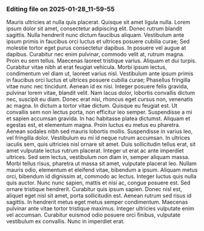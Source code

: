 

### Editing file on 2025-01-28_11-59-55

Mauris ultricies at nulla quis placerat. Quisque sit amet ligula nulla. Lorem ipsum dolor sit amet, consectetur adipiscing elit. Donec rutrum blandit sagittis. Nulla hendrerit nunc dictum faucibus aliquam. Vestibulum ante ipsum primis in faucibus orci luctus et ultrices posuere cubilia curae; Sed molestie tortor eget purus consectetur dapibus. In posuere vel augue at dapibus. Curabitur nec enim pulvinar, commodo velit at, rutrum magna. Proin eu sem tellus. Maecenas laoreet tristique varius.
Aliquam et dui turpis. Curabitur vitae nibh at erat feugiat vehicula. Morbi ipsum lectus, condimentum vel diam ut, laoreet varius nisl. Vestibulum ante ipsum primis in faucibus orci luctus et ultrices posuere cubilia curae; Phasellus fringilla vitae nunc nec tincidunt. Aenean id ex nisi. Integer posuere felis gravida, pulvinar lorem vitae, blandit velit. Nam lacus dolor, lobortis convallis dictum nec, suscipit eu diam. Donec erat nisi, rhoncus eget cursus non, venenatis ac magna.
In dictum a tortor vitae dictum. Quisque eu feugiat est. Ut convallis sem non lectus porta, non efficitur leo semper. Suspendisse a mi et sapien accumsan gravida. In hac habitasse platea dictumst. Aliquam et egestas est, et elementum magna. Proin luctus eu metus eu pharetra. Aenean sodales nibh sed mauris lobortis mollis. Suspendisse in varius leo, vel fringilla dolor. Vestibulum eu mi id neque rutrum accumsan. In ultrices iaculis sem, quis ultricies nisl ornare sit amet. Duis sollicitudin tellus erat, sit amet vulputate lectus rutrum placerat. Integer ut erat ac ante imperdiet ultrices. Sed sem lectus, vestibulum non diam in, semper aliquam massa. Morbi tellus risus, pharetra ut massa sit amet, vulputate placerat leo.
Nullam mauris odio, elementum et eleifend vitae, bibendum a ipsum. Aliquam metus orci, bibendum id dignissim at, commodo ac lectus. Integer luctus quis nulla quis auctor. Nunc nunc sapien, mattis et nisi ac, congue posuere est. Sed ornare tristique hendrerit. Curabitur quis ipsum sapien. Donec nisl est, aliquet eget nisl sit amet, porta sollicitudin est. Aenean rutrum sed risus id sagittis. In hendrerit metus eget metus semper condimentum. Maecenas pulvinar ante vitae tortor tristique maximus. Integer ultricies vulputate enim vel accumsan. Curabitur euismod odio posuere orci finibus, vulputate vestibulum ex convallis. Nunc in imperdiet erat.


